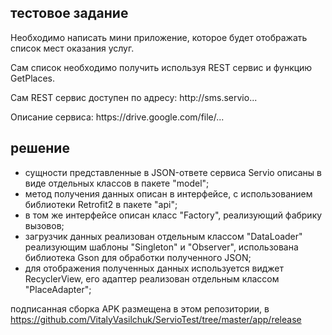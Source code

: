 <h2>тестовое задание</h2>
<p>Необходимо написать мини приложение, которое будет отображать список
мест оказания услуг.</p>
<p>Сам список необходимо получить используя REST сервис и функцию
GetPlaces.</p>
<p>Сам REST сервис доступен по адресу: http://sms.servio...</p>
<p>Описание сервиса: https://drive.google.com/file/...</p>

<h2>решение</h2>
<ul>
<li>сущности представленные в JSON-ответе сервиса Servio описаны в виде отдельных классов в пакете "model";
<li>метод получения данных описан в интерфейсе, с использованием библиотеки Retrofit2 в пакете "api";
<li>в том же интерфейсе описан класс "Factory", реализующий фабрику вызовов;
<li>загрузчик данных реализован отдельным классом "DataLoader" реализующим шаблоны "Singleton" и "Observer", использована библиотека Gson для обработки полученного JSON;
<li>для отображения полученных данных используется виджет RecyclerView, его адаптер реализован отдельным классом "PlaceAdapter";
</ul>

подписанная сборка APK размещена в этом репозитории, в https://github.com/VitalyVasilchuk/ServioTest/tree/master/app/release
